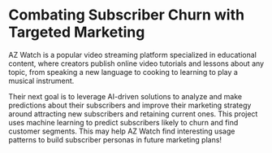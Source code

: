 # Combating Subscriber Churn with Targeted Marketing
AZ Watch is a popular video streaming platform specialized in educational content, where creators publish online video tutorials and lessons about any topic, from speaking a new language to cooking to learning to play a musical instrument.

Their next goal is to leverage AI-driven solutions to analyze and make predictions about their subscribers and improve their marketing strategy around attracting new subscribers and retaining current ones. This project uses machine learning to predict subscribers likely to churn and find customer segments. This may help AZ Watch find interesting usage patterns to build subscriber personas in future marketing plans!

